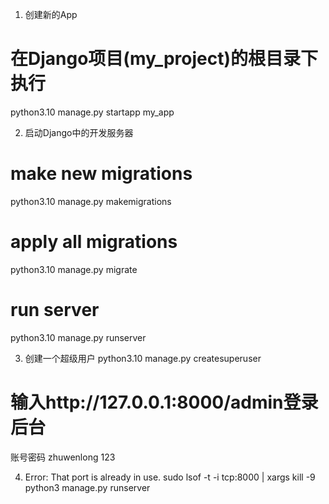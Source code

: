 1. 创建新的App
# 在Django项目(my_project)的根目录下执行
python3.10 manage.py startapp my_app

2. 启动Django中的开发服务器
# make new migrations
python3.10 manage.py makemigrations
 
# apply all migrations
python3.10 manage.py migrate
 
# run server
python3.10 manage.py runserver

3. 创建一个超级用户
python3.10 manage.py createsuperuser
# 输入http://127.0.0.1:8000/admin登录后台 
账号密码 zhuwenlong 123

4. Error: That port is already in use.
sudo lsof -t -i tcp:8000 | xargs kill -9
python3 manage.py runserver